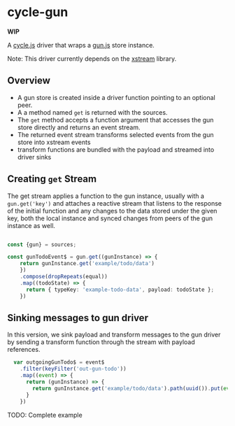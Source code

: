 # cycle-gun

**WIP**

A [cycle.js](https://github.com/cyclejs/cyclejs) driver that wraps a [gun.js](https://github.com/amark/gun) store instance.

Note: This driver currently depends on the [xstream](https://github.com/staltz/xstream) library.

## Overview

- A gun store is created inside a driver function pointing to an optional peer.
- A a method named `get` is returned with the sources.
- The `get` method accepts a function argument that accesses the gun store directly and returns an event stream.
- The returned event stream transforms selected events from the gun store into xstream events
- transform functions are bundled with the payload and streamed into driver sinks
 
## Creating `get` Stream

The get stream applies a function to the gun instance, usually with a `gun.get('key')` and attaches a reactive stream that listens to the response of the initial function and any changes to the data stored under the given key, both the local instance and synced changes from peers of the gun instance as well.

```typescript

const {gun} = sources;

const gunTodoEvent$ = gun.get((gunInstance) => {
    return gunInstance.get('example/todo/data')
    })
    .compose(dropRepeats(equal))
    .map((todoState) => {
      return { typeKey: 'example-todo-data', payload: todoState };
    })

```

## Sinking messages to gun driver

In this version, we sink payload and transform messages to
the gun driver by sending a transform function through the
stream with payload references.

```typescript
  var outgoingGunTodo$ = event$
    .filter(keyFilter('out-gun-todo'))
    .map((event) => {
      return (gunInstance) => {
        return gunInstance.get('example/todo/data').path(uuid()).put(event.payload);
      }
    })
```

TODO: Complete example












